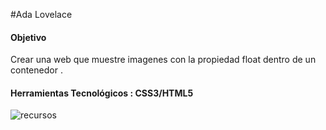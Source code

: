 ﻿#Ada Lovelace
#### Objetivo 
Crear una web que muestre imagenes con la propiedad float dentro de un contenedor .
#### Herramientas Tecnológicos : CSS3/HTML5


![recursos](assets/docs/img/adalovelace.jpg)
